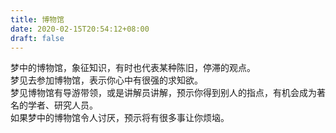 ```yaml
---
title: 博物馆
date: 2020-02-15T20:54:12+08:00
draft: false
---
```


梦中的博物馆，象征知识，有时也代表某种陈旧，停滞的观点。<br>
梦见去参加博物馆，表示你心中有很强的求知欲。<br>
梦见博物馆有导游带领，或是讲解员讲解，预示你得到别人的指点，有机会成为著名的学者、研究人员。<br>
如果梦中的博物馆令人讨厌，预示将有很多事让你烦垴。<br>
